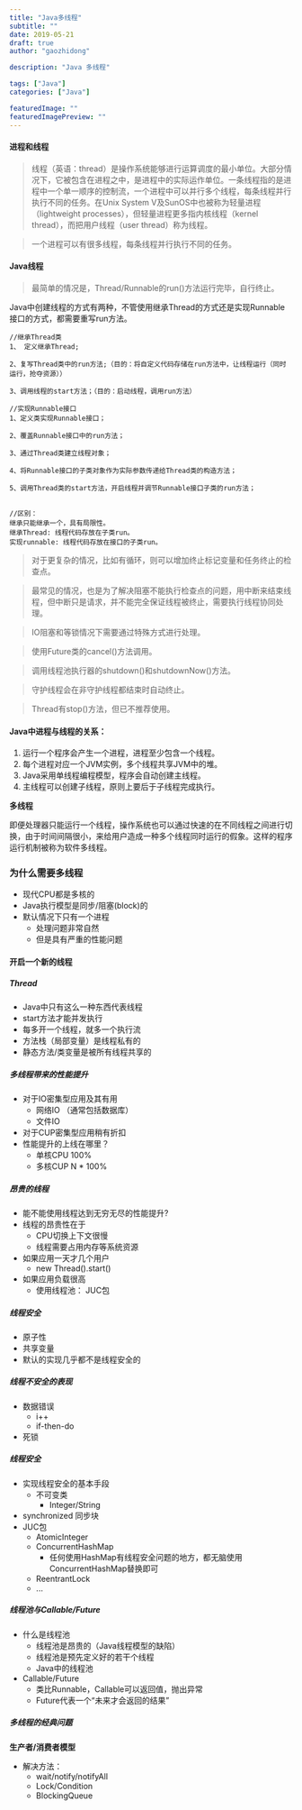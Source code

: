 ```yaml
---
title: "Java多线程"
subtitle: ""
date: 2019-05-21
draft: true
author: "gaozhidong"

description: "Java 多线程"

tags: ["Java"]
categories: ["Java"]

featuredImage: ""
featuredImagePreview: ""
---
```


<!--more-->

#### 进程和线程

> 线程（英语：thread）是操作系统能够进行运算调度的最小单位。大部分情况下，它被包含在进程之中，是进程中的实际运作单位。一条线程指的是进程中一个单一顺序的控制流，一个进程中可以并行多个线程，每条线程并行执行不同的任务。在Unix System V及SunOS中也被称为轻量进程（lightweight processes），但轻量进程更多指内核线程（kernel thread），而把用户线程（user thread）称为线程。

> 一个进程可以有很多线程，每条线程并行执行不同的任务。

#### Java线程

> 最简单的情况是，Thread/Runnable的run()方法运行完毕，自行终止。

Java中创建线程的方式有两种，不管使用继承Thread的方式还是实现Runnable接口的方式，都需要重写run方法。

```
//继承Thread类
1、 定义继承Thread;

2、复写Thread类中的run方法;（目的：将自定义代码存储在run方法中，让线程运行（同时运行，抢夺资源））

3、调用线程的start方法；（目的：启动线程，调用run方法）

//实现Runnable接口
1、定义类实现Runnable接口；
  
2、覆盖Runnable接口中的run方法；

3、通过Thread类建立线程对象；

4、将Runnable接口的子类对象作为实际参数传递给Thread类的构造方法；

5、调用Thread类的start方法，开启线程并调节Runnable接口子类的run方法；
  
  
//区别：
继承只能继承一个，具有局限性。
继承Thread: 线程代码存放在子类run。
实现runnable: 线程代码存放在接口的子类run。
```

> 对于更复杂的情况，比如有循环，则可以增加终止标记变量和任务终止的检查点。

> 最常见的情况，也是为了解决阻塞不能执行检查点的问题，用中断来结束线程，但中断只是请求，并不能完全保证线程被终止，需要执行线程协同处理。

> IO阻塞和等锁情况下需要通过特殊方式进行处理。

> 使用Future类的cancel()方法调用。

> 调用线程池执行器的shutdown()和shutdownNow()方法。

> 守护线程会在非守护线程都结束时自动终止。

> Thread有stop()方法，但已不推荐使用。


#### Java中进程与线程的关系：

1. 运行一个程序会产生一个进程，进程至少包含一个线程。
2. 每个进程对应一个JVM实例，多个线程共享JVM中的堆。
3. Java采用单线程编程模型，程序会自动创建主线程。
4. 主线程可以创建子线程，原则上要后于子线程完成执行。

**多线程**

即便处理器只能运行一个线程，操作系统也可以通过快速的在不同线程之间进行切换，由于时间间隔很小，来给用户造成一种多个线程同时运行的假象。这样的程序运行机制被称为软件多线程。



### 为什么需要多线程

* 现代CPU都是多核的
* Java执行模型是同步/阻塞(block)的
* 默认情况下只有一个进程
  * 处理问题非常自然
  * 但是具有严重的性能问题

#### 开启一个新的线程

##### Thread

* Java中只有这么一种东西代表线程
* start方法才能并发执行
* 每多开一个线程，就多一个执行流
* 方法栈（局部变量）是线程私有的
* 静态方法/类变量是被所有线程共享的


##### 多线程带来的性能提升

* 对于IO密集型应用及其有用
  * 网络IO （通常包括数据库）
  * 文件IO
* 对于CUP密集型应用稍有折扣
* 性能提升的上线在哪里？
  * 单核CPU 100%
  * 多核CUP N * 100%

##### 昂贵的线程

* 能不能使用线程达到无穷无尽的性能提升?
* 线程的昂贵性在于
  * CPU切换上下文很慢
  * 线程需要占用内存等系统资源
* 如果应用一天才几个用户
  * new Thread().start()
* 如果应用负载很高
  * 使用线程池： JUC包 

##### 线程安全

* 原子性
* 共享变量
* 默认的实现几乎都不是线程安全的

##### 线程不安全的表现

* 数据错误
  * i++
  * if-then-do
* 死锁


##### 线程安全

* 实现线程安全的基本手段
  * 不可变类
    * Integer/String 
* synchronized 同步块
* JUC包
  * AtomicInteger
  * ConcurrentHashMap
    * 任何使用HashMap有线程安全问题的地方，都无脑使用ConcurrentHashMap替换即可
  * ReentrantLock
  * ...

##### 线程池与Callable/Future

* 什么是线程池
  * 线程池是昂贵的（Java线程模型的缺陷）
  * 线程池是预先定义好的若干个线程
  * Java中的线程池
* Callable/Future
  * 类比Runnable，Callable可以返回值，抛出异常
  * Future代表一个“未来才会返回的结果”

##### 多线程的经典问题

**生产者/消费者模型**

* 解决方法： 
  * wait/notify/notifyAll
  * Lock/Condition
  * BlockingQueue